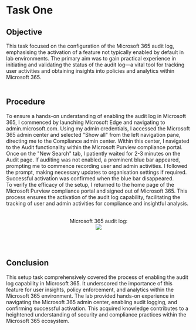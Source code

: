 # Task One

<h2>Objective</h2>

This task focused on the configuration of the Microsoft 365 audit log, emphasising the activation of a feature not typically enabled by default in lab environments. The primary aim was to gain practical experience in initiating and validating the status of the audit log—a vital tool for tracking user activities and obtaining insights into policies and analytics within Microsoft 365.
<br/>
<br/>

<h2>Procedure</h2> 

To ensure a hands-on understanding of enabling the audit log in Microsoft 365, I commenced by launching Microsoft Edge and navigating to admin.microsoft.com. Using my admin credentials, I accessed the Microsoft 365 admin center and selected "Show all" from the left navigation pane, directing me to the Compliance admin center. Within this center, I navigated to the Audit functionality within the Microsoft Purview compliance portal. <br/>
Once on the "New Search" tab, I patiently waited for 2-3 minutes on the Audit page. If auditing was not enabled, a prominent blue bar appeared, prompting me to commence recording user and admin activities. I followed the prompt, making necessary updates to organisation settings if required. Successful activation was confirmed when the blue bar disappeared. <br/>
To verify the efficacy of the setup, I returned to the home page of the Microsoft Purview compliance portal and signed out of Microsoft 365. This process ensures the activation of the audit log capability, facilitating the tracking of user and admin activities for compliance and insightful analysis.
<br/>
<br/>

<p align="center">
Microsoft 365 audit log: <br/>
<img src="https://i.imgur.com/tEwHrKZ.png"/>
<br />
<p align="left"><br />
 <br/>
  
<h2>Conclusion</h2>
This setup task comprehensively covered the process of enabling the audit log capability in Microsoft 365. It underscored the importance of this feature for user insights, policy enforcement, and analytics within the Microsoft 365 environment. The lab provided hands-on experience in navigating the Microsoft 365 admin center, enabling audit logging, and confirming successful activation. This acquired knowledge contributes to a heightened understanding of security and compliance practices within the Microsoft 365 ecosystem.

<br/>
<br/>
